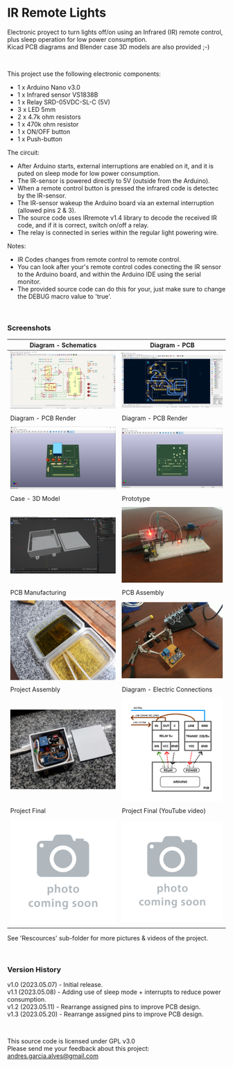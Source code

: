 # IR Remote Lights

Electronic proyect to turn lights off/on using an Infrared (IR) remote control, plus sleep operation for low power consumption.  
Kicad PCB diagrams and Blender case 3D models are also provided ;-)

&nbsp;

This project use the following electronic components:
- 1 x Arduino Nano v3.0
- 1 x Infrared sensor VS1838B
- 1 x Relay SRD-05VDC-SL-C (5V)
- 3 x LED 5mm
- 2 x 4.7k ohm resistors
- 1 x 470k ohm resistor
- 1 x ON/OFF button
- 1 x Push-button

The circuit:
- After Arduino starts, external interruptions are enabled on it, and it is puted on sleep mode for low power consumption.
- The IR-sensor is powered directly to 5V (outside from the Arduino).
- When a remote control button is pressed the infrared code is detectec by the IR-sensor.
- The IR-sensor wakeup the Arduino board vía an external interruption (allowed pins 2 & 3).
- The source code uses IRremote v1.4 library to decode the received IR code, and if it is correct, switch on/off a relay.
- The relay is connected in series within the regular light powering wire.

Notes:
- IR Codes changes from remote control to remote control.
- You can look after your's remote control codes conecting the IR sensor to the Arduino board, and within the Arduino IDE using the serial monitor.
- The provided source code can do this for your, just make sure to change the DEBUG macro value to 'true'.

&nbsp;

### Screenshots

| Diagram - Schematics                               | Diagram - PCB                                      |
|----------------------------------------------------|----------------------------------------------------|
| ![](Resources/01-schematic-diagram.png)            | ![](Resources/02-pcb-diagram.png)                  |
|                                                    |                                                    |
| Diagram - PCB Render                               | Diagram - PCB Render                               |
|                                                    |                                                    |
| ![](Resources/03-pcb-render-front-side.png)        | ![](Resources/04-pcb-render-back-side.png)         |
|                                                    |                                                    |
| Case - 3D Model                                    | Prototype                                          |
|                                                    |                                                    |
| ![](Resources/05-case-3d-model.png)                | ![](Resources/06-prototype.jpg)                    |
|                                                    |                                                    |
| PCB Manufacturing                                  | PCB Assembly                                       |
|                                                    |                                                    |
| ![](Resources/07-pcb-manufacturing.jpg)            | ![](Resources/08-pcb-assembly.jpg)                 |
|                                                    |                                                    |
| Project Assembly                                   | Diagram - Electric Connections                     |
|                                                    |                                                    |
| ![](Resources/09-project-assembly.jpg)             | ![](Resources/10-electric-connections-diagram.png) |
|                                                    |                                                    |
| Project Final                                      | Project Final (YouTube video)                      |
|                                                    |                                                    |
| ![](Resources/11-photo-coming-soon.jpg)            | ![](Resources/12-photo-coming-soon.jpg)            |

See 'Rescources' sub-folder for more pictures & videos of the project.

&nbsp;

### Version History

v1.0 (2023.05.07) - Initial release.  
v1.1 (2023.05.08) - Adding use of sleep mode + interrupts to reduce power consumption.  
v1.2 (2023.05.11) - Rearrange assigned pins to improve PCB design.  
v1.3 (2023.05.20) - Rearrange assigned pins to improve PCB design.

&nbsp;

This source code is licensed under GPL v3.0  
Please send me your feedback about this project: andres.garcia.alves@gmail.com

